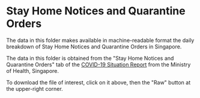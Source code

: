 # Stay Home Notices and Quarantine Orders

The data in this folder makes available in machine-readable format the daily breakdown of Stay Home Notices and Quarantine Orders in Singapore. 

The data in this folder is obtained from the "Stay Home Notices and Quarantine Orders" tab of the [COVID-19 Situation Report](https://covidsitrep.moh.gov.sg/) from the Ministry of Health, Singapore.

To download the file of interest, click on it above, then the "Raw" button at the upper-right corner.

